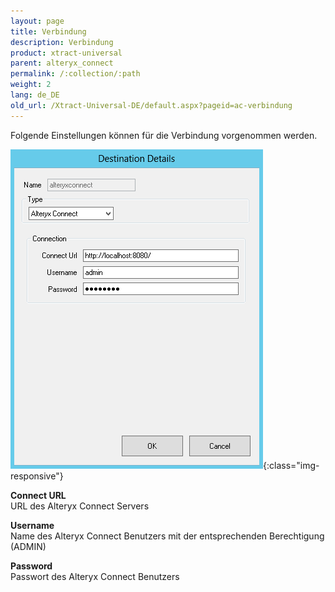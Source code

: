 ```yaml
---
layout: page
title: Verbindung
description: Verbindung
product: xtract-universal
parent: alteryx_connect
permalink: /:collection/:path
weight: 2
lang: de_DE
old_url: /Xtract-Universal-DE/default.aspx?pageid=ac-verbindung
---
```


Folgende Einstellungen können für die Verbindung vorgenommen werden.

![xu-ac-connection-01](/img/content/xu-ac-connection-01.png){:class="img-responsive"}


**Connect URL**<br>
URL des Alteryx Connect Servers

**Username**<br>
Name des Alteryx Connect Benutzers mit der entsprechenden Berechtigung (ADMIN)

**Password**<br>
Passwort des Alteryx Connect Benutzers